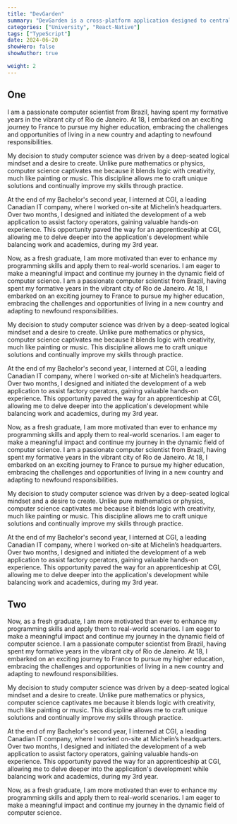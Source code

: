 ```yaml
---
title: "DevGarden"
summary: "DevGarden is a cross-platform application designed to centralize and streamline access to multiple remote Git platforms like GitHub, GitLab, and Gitea, in a fun personalized way 🌱."
categories: ["University", "React-Native"]
tags: ["TypeScript"]
date: 2024-06-20
showHero: false
showAuthor: true

weight: 2
---
```

## One
I am a passionate computer scientist from Brazil, having spent my formative years in the vibrant city of Rio de Janeiro. At 18, I embarked on an exciting journey to France to pursue my higher education, embracing the challenges and opportunities of living in a new country and adapting to newfound responsibilities.

My decision to study computer science was driven by a deep-seated logical mindset and a desire to create. Unlike pure mathematics or physics, computer science captivates me because it blends logic with creativity, much like painting or music. This discipline allows me to craft unique solutions and continually improve my skills through practice.

At the end of my Bachelor's second year, I interned at CGI, a leading Canadian IT company, where I worked on-site at Michelin’s headquarters. Over two months, I designed and initiated the development of a web application to assist factory operators, gaining valuable hands-on experience. This opportunity paved the way for an apprenticeship at CGI, allowing me to delve deeper into the application's development while balancing work and academics, during my 3rd year.

Now, as a fresh graduate, I am more motivated than ever to enhance my programming skills and apply them to real-world scenarios. I am eager to make a meaningful impact and continue my journey in the dynamic field of computer science.
I am a passionate computer scientist from Brazil, having spent my formative years in the vibrant city of Rio de Janeiro. At 18, I embarked on an exciting journey to France to pursue my higher education, embracing the challenges and opportunities of living in a new country and adapting to newfound responsibilities.

My decision to study computer science was driven by a deep-seated logical mindset and a desire to create. Unlike pure mathematics or physics, computer science captivates me because it blends logic with creativity, much like painting or music. This discipline allows me to craft unique solutions and continually improve my skills through practice.

At the end of my Bachelor's second year, I interned at CGI, a leading Canadian IT company, where I worked on-site at Michelin’s headquarters. Over two months, I designed and initiated the development of a web application to assist factory operators, gaining valuable hands-on experience. This opportunity paved the way for an apprenticeship at CGI, allowing me to delve deeper into the application's development while balancing work and academics, during my 3rd year.

Now, as a fresh graduate, I am more motivated than ever to enhance my programming skills and apply them to real-world scenarios. I am eager to make a meaningful impact and continue my journey in the dynamic field of computer science.
I am a passionate computer scientist from Brazil, having spent my formative years in the vibrant city of Rio de Janeiro. At 18, I embarked on an exciting journey to France to pursue my higher education, embracing the challenges and opportunities of living in a new country and adapting to newfound responsibilities.

My decision to study computer science was driven by a deep-seated logical mindset and a desire to create. Unlike pure mathematics or physics, computer science captivates me because it blends logic with creativity, much like painting or music. This discipline allows me to craft unique solutions and continually improve my skills through practice.

At the end of my Bachelor's second year, I interned at CGI, a leading Canadian IT company, where I worked on-site at Michelin’s headquarters. Over two months, I designed and initiated the development of a web application to assist factory operators, gaining valuable hands-on experience. This opportunity paved the way for an apprenticeship at CGI, allowing me to delve deeper into the application's development while balancing work and academics, during my 3rd year.
## Two

Now, as a fresh graduate, I am more motivated than ever to enhance my programming skills and apply them to real-world scenarios. I am eager to make a meaningful impact and continue my journey in the dynamic field of computer science.
I am a passionate computer scientist from Brazil, having spent my formative years in the vibrant city of Rio de Janeiro. At 18, I embarked on an exciting journey to France to pursue my higher education, embracing the challenges and opportunities of living in a new country and adapting to newfound responsibilities.

My decision to study computer science was driven by a deep-seated logical mindset and a desire to create. Unlike pure mathematics or physics, computer science captivates me because it blends logic with creativity, much like painting or music. This discipline allows me to craft unique solutions and continually improve my skills through practice.

At the end of my Bachelor's second year, I interned at CGI, a leading Canadian IT company, where I worked on-site at Michelin’s headquarters. Over two months, I designed and initiated the development of a web application to assist factory operators, gaining valuable hands-on experience. This opportunity paved the way for an apprenticeship at CGI, allowing me to delve deeper into the application's development while balancing work and academics, during my 3rd year.

Now, as a fresh graduate, I am more motivated than ever to enhance my programming skills and apply them to real-world scenarios. I am eager to make a meaningful impact and continue my journey in the dynamic field of computer science.